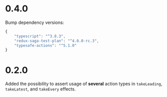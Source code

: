 # 0.4.0

Bump dependency versions:

```typescript
{
    "typescript": "^3.8.3",
    "redux-saga-test-plan": "^4.0.0-rc.3",
    "typesafe-actions": "^5.1.0"
}
```

# 0.2.0

Added the possibility to assert usage of **several** action types in `takeLeading`, `takeLatest`, and `takeEvery` effects.